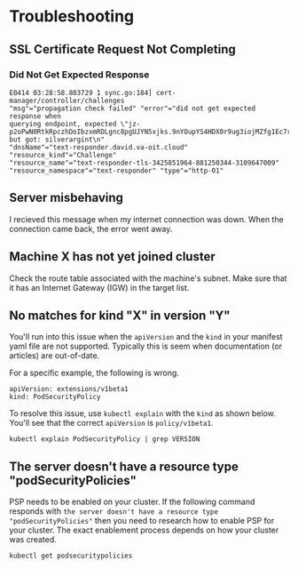 # Troubleshooting

## SSL Certificate Request Not Completing

### Did Not Get Expected Response

```
E0414 03:28:58.803729 1 sync.go:184] cert-manager/controller/challenges 
"msg"="propagation check failed" "error"="did not get expected response when 
querying endpoint, expected \"jz-p2oPwN0RtkRpczhDoIbzxmRDLgnc8pgUJYN5xjks.9nYOupYS4HDX0r9ug3iojMZfg1Ec7rGpSviUlalcM7s\" 
but got: silverargint\n" 
"dnsName"="text-responder.david.va-oit.cloud" "resource_kind"="Challenge" 
"resource_name"="text-responder-tls-3425851964-881250344-3109647009" 
"resource_namespace"="text-responder" "type"="http-01"
```

## Server misbehaving

I recieved this message when my internet connection was down. When the connection came back, the error went away.

## Machine X has not yet joined cluster

Check the route table associated with the machine's subnet. Make sure that it has an Internet Gateway (IGW) in the target list.

## No matches for kind "X" in version "Y"

You'll run into this issue when the `apiVersion` and the `kind` in your manifest yaml file are not supported. Typically this is seem when documentation (or articles) are out-of-date.

For a specific example, the following is wrong.

```
apiVersion: extensions/v1beta1
kind: PodSecurityPolicy
```

To resolve this issue, use `kubectl explain` with the `kind` as shown below. You'll see that the correct `apiVersion` is `policy/v1beta1`.

```
kubectl explain PodSecurityPolicy | grep VERSION
```

## The server doesn't have a resource type "podSecurityPolicies"

PSP needs to be enabled on your cluster. If the following command responds with `the server doesn't have a resource type "podSecurityPolicies"` then you need to research how to enable PSP for your cluster. The exact enablement process depends on how your cluster was created.

```
kubectl get podsecuritypolicies
```
